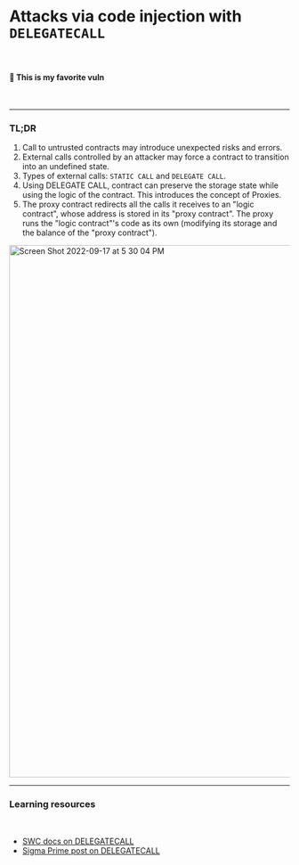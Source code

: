 # Attacks via code injection with `DELEGATECALL`

<br>


#### 🖤 This is my favorite vuln 

<br>

---

### TL;DR

1. Call to untrusted contracts may introduce unexpected risks and errors.
2. External calls controlled by an attacker may force a contract to transition into an undefined state.
3. Types of external calls: `STATIC CALL` and `DELEGATE CALL`.
4. Using DELEGATE CALL, contract can preserve the storage state while using the logic of the contract. This introduces the concept of Proxies.
5. The proxy contract redirects all the calls it receives to an "logic contract", whose address is stored in its "proxy contract". The proxy runs the "logic contract"'s code as its own (modifying its storage and the balance of the "proxy contract").

<img width="956" alt="Screen Shot 2022-09-17 at 5 30 04 PM" src="https://user-images.githubusercontent.com/1130416/190880608-1b511a87-d91e-4ae4-8714-08cd7e8eec89.png">


<br>


---

### Learning resources

<br>

* [SWC docs on DELEGATECALL](https://swcregistry.io/docs/SWC-112)
* [Sigma Prime post on DELEGATECALL](https://blog.sigmaprime.io/solidity-security.html#delegatecall)

